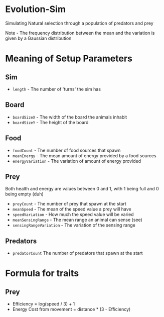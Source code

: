 # Evolution-Sim
Simulating Natural selection through a population of predators and prey

Note - The frequency distribution between the mean and the variation is given by a Gaussian distribution

# Meaning of Setup Parameters 

## Sim
- `length` - The number of 'turns' the sim has

## Board
- `boardSizeX` - The width of the board the animals inhabit
- `boardSizeY` - The height of the board

## Food
- `foodCount` - The number of food sources that spawn
- `meanEnergy` - The mean amount of energy provided by a food sources
- `energyVariation` - The variation of amount of energy provided

## Prey
Both health and energy are values between 0 and 1, with 1 being full and 0 being empty (duh)
- `preyCount` - The number of prey that spawn at the start
- `meanSpeed` - The mean of the speed value a prey will have
- `speedVariation` - How much the speed value will be varied
- `meanSensingRange` - The mean range an animal can sense (see)
- `sensingRangeVariation` - The variation of the sensing range

## Predators
- `predatorCount` The number of predators that spawn at the start

# Formula for traits
## Prey
- Efficiency = log(speed / 3) + 1
- Energy Cost from movement = distance * (3 - Efficiency)
